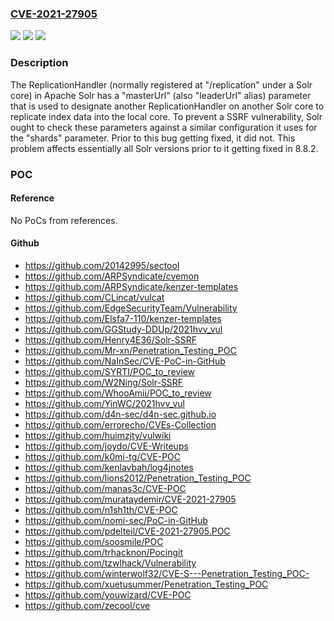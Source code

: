 ### [CVE-2021-27905](https://cve.mitre.org/cgi-bin/cvename.cgi?name=CVE-2021-27905)
![](https://img.shields.io/static/v1?label=Product&message=Apache%20Solr&color=blue)
![](https://img.shields.io/static/v1?label=Version&message=Apache%20Solr%3C%208.8.2%20&color=brighgreen)
![](https://img.shields.io/static/v1?label=Vulnerability&message=CWE-918%20Server-Side%20Request%20Forgery%20(SSRF)&color=brighgreen)

### Description

The ReplicationHandler (normally registered at "/replication" under a Solr core) in Apache Solr has a "masterUrl" (also "leaderUrl" alias) parameter that is used to designate another ReplicationHandler on another Solr core to replicate index data into the local core. To prevent a SSRF vulnerability, Solr ought to check these parameters against a similar configuration it uses for the "shards" parameter. Prior to this bug getting fixed, it did not. This problem affects essentially all Solr versions prior to it getting fixed in 8.8.2.

### POC

#### Reference
No PoCs from references.

#### Github
- https://github.com/20142995/sectool
- https://github.com/ARPSyndicate/cvemon
- https://github.com/ARPSyndicate/kenzer-templates
- https://github.com/CLincat/vulcat
- https://github.com/EdgeSecurityTeam/Vulnerability
- https://github.com/Elsfa7-110/kenzer-templates
- https://github.com/GGStudy-DDUp/2021hvv_vul
- https://github.com/Henry4E36/Solr-SSRF
- https://github.com/Mr-xn/Penetration_Testing_POC
- https://github.com/NaInSec/CVE-PoC-in-GitHub
- https://github.com/SYRTI/POC_to_review
- https://github.com/W2Ning/Solr-SSRF
- https://github.com/WhooAmii/POC_to_review
- https://github.com/YinWC/2021hvv_vul
- https://github.com/d4n-sec/d4n-sec.github.io
- https://github.com/errorecho/CVEs-Collection
- https://github.com/huimzjty/vulwiki
- https://github.com/joydo/CVE-Writeups
- https://github.com/k0mi-tg/CVE-POC
- https://github.com/kenlavbah/log4jnotes
- https://github.com/lions2012/Penetration_Testing_POC
- https://github.com/manas3c/CVE-POC
- https://github.com/murataydemir/CVE-2021-27905
- https://github.com/n1sh1th/CVE-POC
- https://github.com/nomi-sec/PoC-in-GitHub
- https://github.com/pdelteil/CVE-2021-27905.POC
- https://github.com/soosmile/POC
- https://github.com/trhacknon/Pocingit
- https://github.com/tzwlhack/Vulnerability
- https://github.com/winterwolf32/CVE-S---Penetration_Testing_POC-
- https://github.com/xuetusummer/Penetration_Testing_POC
- https://github.com/youwizard/CVE-POC
- https://github.com/zecool/cve


